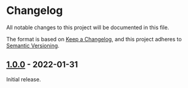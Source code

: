 # Changelog

All notable changes to this project will be documented in this file.

The format is based on [Keep a Changelog](https://keepachangelog.com/en/1.0.0/),
and this project adheres to [Semantic Versioning](https://semver.org/spec/v2.0.0.html).

## [1.0.0] - 2022-01-31

Initial release.

[Unreleased]: https://github.com/rlaphoenix/nfog/compare/v1.0.0...HEAD
[1.0.0]: https://github.com/rlaphoenix/nfog/releases/tag/v1.0.0
